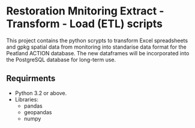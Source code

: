 # Restoration Mnitoring Extract - Transform - Load (ETL) scripts

This project contains the python scrypts to transform Excel spreadsheets and gpkg spatial data from monitoring into standarise data format for the Peatland ACTION database. The new dataframes will be incorporated into the PostgreSQL database for long-term use.

## Requirments

- Python 3.2 or above.
- Libraries:
  - pandas
  - geopandas
  - numpy